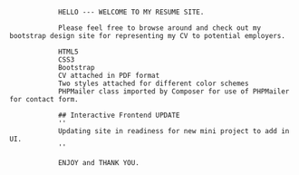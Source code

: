                 
                
                
                
                
                
                HELLO --- WELCOME TO MY RESUME SITE.
                
                Please feel free to browse around and check out my bootstrap design site for representing my CV to potential employers.
                
                HTML5
                CSS3
                Bootstrap
                CV attached in PDF format
                Two styles attached for different color schemes
                PHPMailer class imported by Composer for use of PHPMailer for contact form.
                
                ## Interactive Frontend UPDATE
                ''
                Updating site in readiness for new mini project to add in UI.
                ''
            
                ENJOY and THANK YOU.
                
                
                
                
                
                
                
                

